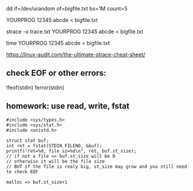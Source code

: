 dd if=/dev/urandom of=bigfile.txt bs=1M count=5

YOURPROG 12345 abcde < bigfile.txt

strace -o trace.txt YOURPROG 12345 abcde < bigfile.txt

time YOURPROG 12345 abcde < bigfile.txt

https://linux-audit.com/the-ultimate-strace-cheat-sheet/


## check EOF or other errors:

!feof(stdin)
ferror(stdin)


## homework: use read, write, fstat
```
#include <sys/types.h>
#include <sys/stat.h>
#include <unistd.h>

struct stat buf;
int ret = fstat(STDIN_FILENO, &buf);
printf("ret=%d, file sz=%d\n", ret, buf.st_size);
// if not a file => buf.st_size will be 0
// otherwise it will be the file size
// BUT if the file is realy big, st_size may grow and you still need to check EOF

malloc => buf.st_size+1
```
